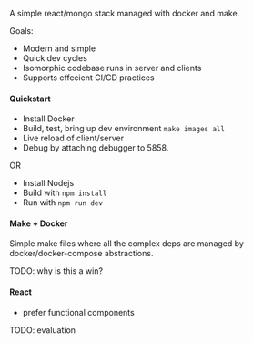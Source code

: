 
A simple react/mongo stack managed with docker and make.

Goals:
* Modern and simple
* Quick dev cycles
* Isomorphic codebase runs in server and clients
* Supports effecient CI/CD practices

#### Quickstart

* Install Docker
* Build, test, bring up dev environment `make images all`
* Live reload of client/server
* Debug by attaching debugger to 5858.

OR 

* Install Nodejs
* Build with `npm install`
* Run with `npm run dev`

#### Make + Docker 

Simple make files where all the complex deps are managed by docker/docker-compose abstractions.
 
TODO: why is this a win?


#### React

* prefer functional components

TODO: evaluation

